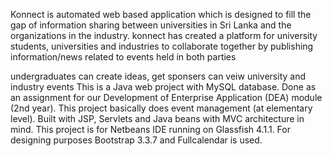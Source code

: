 Konnect is automated web based application which is designed to fill the gap of information sharing between universities in Sri Lanka and the organizations in the industry.
konnect has created a platform for university students, universities and industries to collaborate together by publishing information/news related to events held in both parties

undergraduates can create ideas, get sponsers can veiw university and industry events
This is a Java web project with MySQL database. Done as an assignment for our Development of Enterprise Application (DEA) module (2nd year). This project basically does event management (at elementary level). Built with JSP, Servlets and Java beans with MVC architecture in mind. This project is for Netbeans IDE running on Glassfish 4.1.1. For designing purposes Bootstrap 3.3.7 and Fullcalendar is used.
